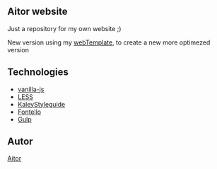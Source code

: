 ## Aitor website

Just a repository for my own website ;)

New version using my [webTemplate](https://github.com/torian12321/webTemplate), to create a new more optimezed version


## Technologies

- [vanilla-js](http://vanilla-js.com/)
- [LESS](http://lesscss.org/)
- [KaleyStyleguide](https://github.com/thomasdavis/kaleistyleguide)
- [Fontello](http://fontello.com/)
- [Gulp](http://gulpjs.com/)


## Autor

[Aitor](http://aitorpalomares.esy.es/)
